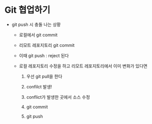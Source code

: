 # Git 협업하기

- git push 시 충돌 나는 상황

  - 로컬에서 git commit

  - 리모트 레포지토리 git commit

  - 이때 git push : reject 된다

  - 로컬 레포지토리 수정을 하고 리모트 레포지토리에서 이미 변화가 있다면

    1. 우선 git pull을 한다

    2. confilct 발생!

    3. conflict가 발생한 곳에서 소스 수정
    4. git commit
    5. git push